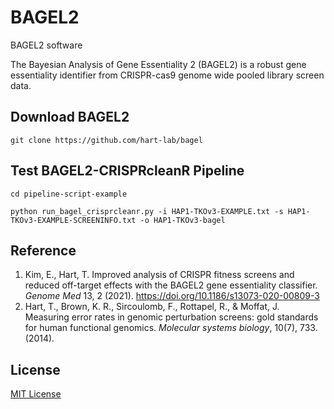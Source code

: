 # BAGEL2

BAGEL2 software

The Bayesian Analysis of Gene Essentiality 2 (BAGEL2) is a robust gene essentiality identifier from CRISPR-cas9 genome wide pooled library screen data.

## Download BAGEL2

```
git clone https://github.com/hart-lab/bagel
```

## Test BAGEL2-CRISPRcleanR Pipeline

```
cd pipeline-script-example
```

```
python run_bagel_crisprcleanr.py -i HAP1-TKOv3-EXAMPLE.txt -s HAP1-TKOv3-EXAMPLE-SCREENINFO.txt -o HAP1-TKOv3-bagel
```

## Reference
1. Kim, E., Hart, T. Improved analysis of CRISPR fitness screens and reduced off-target effects with the BAGEL2 gene essentiality classifier. *Genome Med* 13, 2 (2021). https://doi.org/10.1186/s13073-020-00809-3
2. Hart, T., Brown, K. R., Sircoulomb, F., Rottapel, R., & Moffat, J. Measuring error rates in genomic perturbation screens: gold standards for human functional genomics. *Molecular systems biology*, 10(7), 733. (2014).

## License

[MIT License](LICENSE)





